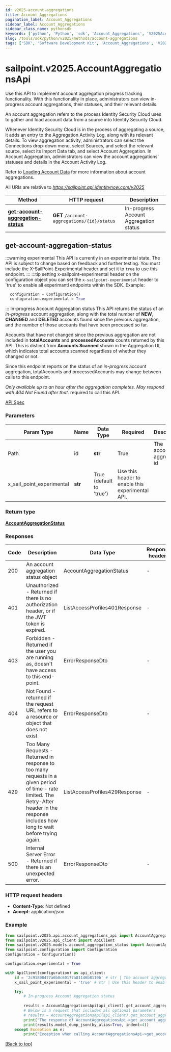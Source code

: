 ```yaml
---
id: v2025-account-aggregations
title: Account_Aggregations
pagination_label: Account_Aggregations
sidebar_label: Account_Aggregations
sidebar_class_name: pythonsdk
keywords: ['python', 'Python', 'sdk', 'Account_Aggregations', 'V2025Account_Aggregations'] 
slug: /tools/sdk/python/v2025/methods/account-aggregations
tags: ['SDK', 'Software Development Kit', 'Account_Aggregations', 'V2025Account_Aggregations']
---
```


# sailpoint.v2025.AccountAggregationsApi
  Use this API to implement account aggregation progress tracking functionality.
With this functionality in place, administrators can view in-progress account aggregations, their statuses, and their relevant details.

An account aggregation refers to the process Identity Security Cloud uses to gather and load account data from a source into Identity Security Cloud.

Whenever Identity Security Cloud is in the process of aggregating a source, it adds an entry to the Aggregation Activity Log, along with its relevant details.
To view aggregation activity, administrators can select the Connections drop-down menu, select Sources, and select the relevant source, select its Import Data tab, and select Account Aggregation.
In Account Aggregation, administrators can view the account aggregations&#39; statuses and details in the Account Activity Log.

Refer to [Loading Account Data](https://documentation.sailpoint.com/saas/help/accounts/loading_data.html) for more information about account aggregations.
 
All URIs are relative to *https://sailpoint.api.identitynow.com/v2025*

Method | HTTP request | Description
------------- | ------------- | -------------
[**get-account-aggregation-status**](#get-account-aggregation-status) | **GET** `/account-aggregations/{id}/status` | In-progress Account Aggregation status


## get-account-aggregation-status
:::warning experimental 
This API is currently in an experimental state. The API is subject to change based on feedback and further testing. You must include the X-SailPoint-Experimental header and set it to `true` to use this endpoint.
:::
:::tip setting x-sailpoint-experimental header
 on the configuration object you can set the `x-sailpoint-experimental` header to `true' to enable all experimantl endpoints within the SDK.
 Example:
 ```python
   configuration = Configuration()
   configuration.experimental = True
 ```
:::
In-progress Account Aggregation status
This API returns the status of an *in-progress* account aggregation, along with the total number of **NEW**, **CHANGED** and **DELETED** accounts found since the previous aggregation, and the number of those accounts that have been processed so far.

Accounts that have not changed since the previous aggregation are not included in **totalAccounts** and **processedAccounts** counts returned by this API. This is distinct from **Accounts Scanned** shown in the Aggregation UI, which indicates total accounts scanned regardless of whether they changed or not.

Since this endpoint reports on the status of an *in-progress* account aggregation, totalAccounts and processedAccounts may change between calls to this endpoint.

*Only available up to an hour after the aggregation completes. May respond with *404 Not Found* after that.*
required to call this API.

[API Spec](https://developer.sailpoint.com/docs/api/v2025/get-account-aggregation-status)

### Parameters 

Param Type | Name | Data Type | Required  | Description
------------- | ------------- | ------------- | ------------- | ------------- 
Path   | id | **str** | True  | The account aggregation id
   | x_sail_point_experimental | **str** | True  (default to 'true') | Use this header to enable this experimental API.

### Return type
[**AccountAggregationStatus**](../models/account-aggregation-status)

### Responses
Code | Description  | Data Type | Response headers |
------------- | ------------- | ------------- |------------------|
200 | An account aggregation status object | AccountAggregationStatus |  -  |
401 | Unauthorized - Returned if there is no authorization header, or if the JWT token is expired. | ListAccessProfiles401Response |  -  |
403 | Forbidden - Returned if the user you are running as, doesn&#39;t have access to this end-point. | ErrorResponseDto |  -  |
404 | Not Found - returned if the request URL refers to a resource or object that does not exist | ErrorResponseDto |  -  |
429 | Too Many Requests - Returned in response to too many requests in a given period of time - rate limited. The Retry-After header in the response includes how long to wait before trying again. | ListAccessProfiles429Response |  -  |
500 | Internal Server Error - Returned if there is an unexpected error. | ErrorResponseDto |  -  |

### HTTP request headers
 - **Content-Type**: Not defined
 - **Accept**: application/json

### Example

```python
from sailpoint.v2025.api.account_aggregations_api import AccountAggregationsApi
from sailpoint.v2025.api_client import ApiClient
from sailpoint.v2025.models.account_aggregation_status import AccountAggregationStatus
from sailpoint.configuration import Configuration
configuration = Configuration()

configuration.experimental = True

with ApiClient(configuration) as api_client:
    id = '2c91808477a6b0c60177a81146b8110b' # str | The account aggregation id # str | The account aggregation id
    x_sail_point_experimental = 'true' # str | Use this header to enable this experimental API. (default to 'true') # str | Use this header to enable this experimental API. (default to 'true')

    try:
        # In-progress Account Aggregation status
        
        results = AccountAggregationsApi(api_client).get_account_aggregation_status(id=id, x_sail_point_experimental=x_sail_point_experimental)
        # Below is a request that includes all optional parameters
        # results = AccountAggregationsApi(api_client).get_account_aggregation_status(id, x_sail_point_experimental)
        print("The response of AccountAggregationsApi->get_account_aggregation_status:\n")
        print(results.model_dump_json(by_alias=True, indent=4))
    except Exception as e:
        print("Exception when calling AccountAggregationsApi->get_account_aggregation_status: %s\n" % e)
```



[[Back to top]](#) 




